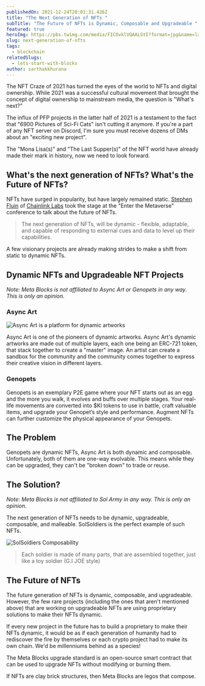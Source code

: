 ```yaml
---
publishedOn: 2021-12-24T20:01:31.426Z
title: "The Next Generation of NFTs "
subTitle: "The Future of NFTs is Dynamic, Composable and Upgradeable "
featured: true
heroImg: https://pbs.twimg.com/media/FICOvklVQAALStI?format=jpg&name=large
slug: next-generation-of-nfts
tags:
  - blockchain
relatedSlugs:
  - lets-start-with-blocks
author: sarthakkhurana
---
```

The NFT Craze of 2021 has turned the eyes of the world to NFTs and digital ownership. While 2021 was a successful cultural movement that brought the concept of digital ownership to mainstream media, the question is "What's next?"

The influx of PFP projects in the latter half of 2021 is a testament to the fact that "6900 Pictures of Sci-Fi Cats" isn't cutting it anymore. If you're a part of any NFT server on Discord, I'm sure you must receive dozens of DMs about an "exciting new project". 

The "Mona Lisa(s)" and "The Last Supper(s)" of the NFT world have already made their mark in history, now we need to look forward.  

## What's the next generation of NFTs? What's the Future of NFTs?

NFTs have surged in popularity, but have largely remained static. [Stephen Fluin](https://twitter.com/stephenfluin) of [Chainlink Labs](https://chain.link/) took the stage at the "Enter the Metaverse" conference to talk about the future of NFTs. 

> The next generation of NFTs, will be dynamic - flexible, adaptable, and capable of responding to external cues and data to level up their capabilities.

A few visionary projects are already making strides to make a shift from static to dynamic NFTs. 

## Dynamic NFTs and Upgradeable NFT Projects

*Note: Meta Blocks is not affiliated to Async Art or Genopets in any way. This is only an opinion.*

### Async Art

![Async Art is a platform for dynamic artworks](/img/content/posts/what-is-async-art_-1-3-screenshot.png "Async Art is a platform for dynamic artworks")

Async Art is one of the pioneers of dynamic artworks. Async Art's dynamic artworks are made out of multiple layers, each one being an ERC-721 token, that stack together to create a "master" image. An artist can create a sandbox for the community and the community comes together to express their creative vision in different layers. 

### Genopets

Genopets is an exemplary P2E game where your NFT starts out as an egg and the more you walk, it evolves and buffs over multiple stages. Your real-life movements are converted into $KI tokens to use in battle, craft valuable items, and upgrade your Genopet’s style and performance. Augment NFTs can further customize the physical appearance of your Genopets. 

## The Problem

Genopets are dynamic NFTs, Async Art is both dynamic and composable. Unfortunately, both of them are one-way evolvable. This means while they can be upgraded, they can't be "broken down" to trade or reuse. 

## The Solution?

*Note: Meta Blocks is not affiliated to Sol Army in any way. This is only an opinion.*

The next generation of NFTs needs to be dynamic, upgradeable, composable, and malleable. SolSoldiers is the perfect example of such NFTs. 

![SolSoldiers Composability ](/img/content/posts/6139cf57178ba7d31529936b_soldiers-made1-transcode.gif "Different parts are assembled together to create a SolSoldier")

> Each soldier is made of many parts, that are assembled together, just like a toy soldier (G.I JOE style)

## The Future of NFTs

The future generation of NFTs is dynamic, composable, and upgradeable. However, the few rare projects (including the ones that aren't mentioned above) that are working on upgradeable NFTs are using proprietary solutions to make their NFTs dynamic. 

If every new project in the future has to build a proprietary to make their NFTs dynamic, it would be as if each generation of humanity had to rediscover the fire by themselves or each crypto project had to make its own chain. We'd be millenniums behind as a species!

The Meta Blocks upgrade standard is an open-source smart contract that can be used to upgrade NFTs without modifying or burning them.

If NFTs are clay brick structures, then Meta Blocks are legos that compose.